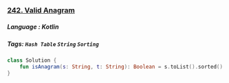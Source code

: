 ### [242. Valid Anagram](https://leetcode.com/problems/valid-anagram/?envType=study-plan&id=data-structure-i)

##### Language : Kotlin

##### Tags: `Hash Table` `String` `Sorting`

```kotlin
class Solution {
    fun isAnagram(s: String, t: String): Boolean = s.toList().sorted().equals(t.toList().sorted())
}
```

